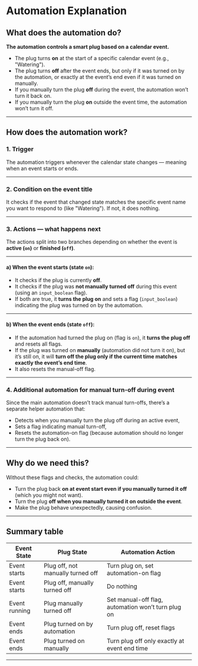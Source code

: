 # Automation Explanation

## What does the automation do?

**The automation controls a smart plug based on a calendar event.**

- The plug turns **on** at the start of a specific calendar event (e.g., "Watering").
- The plug turns **off** after the event ends, but only if it was turned on by the automation, or exactly at the event’s end even if it was turned on manually.
- If you manually turn the plug **off** during the event, the automation won’t turn it back on.
- If you manually turn the plug **on** outside the event time, the automation won’t turn it off.

---

## How does the automation work?

### 1. Trigger

The automation triggers whenever the calendar state changes — meaning when an event starts or ends.

---

### 2. Condition on the event title

It checks if the event that changed state matches the specific event name you want to respond to (like "Watering"). If not, it does nothing.

---

### 3. Actions — what happens next

The actions split into two branches depending on whether the event is **active (`on`)** or **finished (`off`)**.

---

#### a) When the event **starts** (state `on`):

- It checks if the plug is currently **off**.
- It checks if the plug was **not manually turned off** during this event (using an `input_boolean` flag).
- If both are true, it **turns the plug on** and sets a flag (`input_boolean`) indicating the plug was turned on by the automation.

---

#### b) When the event **ends** (state `off`):

- If the automation had turned the plug on (flag is `on`), it **turns the plug off** and resets all flags.
- If the plug was turned on **manually** (automation did not turn it on), but it’s still on, it will **turn off the plug only if the current time matches exactly the event’s end time**.
- It also resets the manual-off flag.

---

### 4. Additional automation for manual turn-off during event

Since the main automation doesn’t track manual turn-offs, there’s a separate helper automation that:

- Detects when you manually turn the plug off during an active event,
- Sets a flag indicating manual turn-off,
- Resets the automation-on flag (because automation should no longer turn the plug back on).

---

## Why do we need this?

Without these flags and checks, the automation could:

- Turn the plug back **on at event start even if you manually turned it off** (which you might not want).
- Turn the plug **off when you manually turned it on outside the event**.
- Make the plug behave unexpectedly, causing confusion.

---

## Summary table

| Event State   | Plug State                   | Automation Action                                      |
|---------------|------------------------------|-------------------------------------------------------|
| Event starts  | Plug off, not manually turned off | Turn plug on, set automation-on flag              |
| Event starts  | Plug off, manually turned off     | Do nothing                                          |
| Event running | Plug manually turned off           | Set manual-off flag, automation won’t turn plug on |
| Event ends    | Plug turned on by automation       | Turn plug off, reset flags                          |
| Event ends    | Plug turned on manually             | Turn plug off only exactly at event end time       |

---
